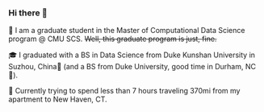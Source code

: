 ### Hi there 👋
🏫 I am a graduate student in the Master of Computational Data Science program @ CMU SCS.
~~Well, this graduate program is just, fine.~~

🎓 I graduated with a BS in Data Science from Duke Kunshan University in Suzhou, China🍜
(and a BS from Duke University, good time in Durham, NC🍂).

🏃 Currently trying to spend less than 7 hours traveling 370mi from my apartment to New Haven, CT.

<!--
**Aaalan-Zhang/Aaalan-Zhang** is a ✨ _special_ ✨ repository because its `README.md` (this file) appears on your GitHub profile.

Here are some ideas to get you started:

- 🔭 I’m currently working on ...
- 🌱 I’m currently learning ...
- 👯 I’m looking to collaborate on ...
- 🤔 I’m looking for help with ...
- 💬 Ask me about ...
- 📫 How to reach me: ...
- 😄 Pronouns: He/Him/His
- ⚡ Fun fact: ...
-->
<!--
![Top Langs](https://github-readme-stats.vercel.app/api/top-langs/?username=Aaalan-Zhang)
-->

<!--
![Aaalan-Zhang's GitHub stats](https://github-readme-stats.vercel.app/api?username=Aaalan-Zhang&hide=contribs,prs)
-->


